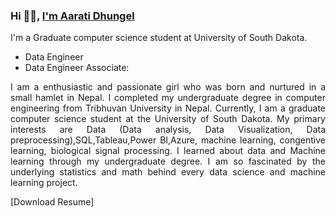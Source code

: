 ### Hi 👋🏽, [I'm Aarati Dhungel](https://dhungelaarati.com.np/)  
<div style="text-align: justify">
 
<p>
I'm a Graduate computer science student at University of South Dakota. 
<ul> 
<li>Data Engineer</li>
<li> Data Engineer Associate:</li>
</ul>
</p>
 
<p>
I am a enthusiastic and passionate girl who was born and nurtured in a small hamlet in Nepal. I completed my undergraduate degree in computer engineering from Tribhuvan University in Nepal. Currently, I am a graduate computer science student at the University of South Dakota. My primary interests are Data (Data analysis, Data Visualization, Data preprocessing),SQL,Tableau,Power BI,Azure, machine learning, congentive learning, biological signal processing. I learned about data and Machine learning through my undergraduate degree. I am so fascinated by the underlying statistics and math behind every data science and machine learning project. 
</p>


 
</div>

[Download Resume]

 
